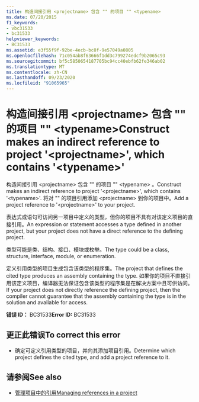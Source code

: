 ```yaml
---
title: 构造间接引用 <projectname> 包含 "" 的项目 "" <typename>
ms.date: 07/20/2015
f1_keywords:
- vbc31533
- bc31533
helpviewer_keywords:
- BC31533
ms.assetid: e3f55f9f-92be-4ecb-bc8f-9e57049a0805
ms.openlocfilehash: 71c054ab8f63666f1dd3c799274edcf9b2065c93
ms.sourcegitcommit: bf5c5850654187705bc94cc40ebfb62fe346ab02
ms.translationtype: MT
ms.contentlocale: zh-CN
ms.lasthandoff: 09/23/2020
ms.locfileid: "91065965"
---
```

# <a name="construct-makes-an-indirect-reference-to-project-projectname-which-contains-typename"></a><span data-ttu-id="37038-102">构造间接引用 \<projectname> 包含 "" 的项目 "" \<typename></span><span class="sxs-lookup"><span data-stu-id="37038-102">Construct makes an indirect reference to project '\<projectname>', which contains '\<typename>'</span></span>

<span data-ttu-id="37038-103">构造间接引用 \<projectname> 包含 "" 的项目 "" \<typename> 。</span><span class="sxs-lookup"><span data-stu-id="37038-103">Construct makes an indirect reference to project '\<projectname>', which contains '\<typename>'.</span></span> <span data-ttu-id="37038-104">将对 "" 的项目引用添加 \<projectname> 到你的项目中。</span><span class="sxs-lookup"><span data-stu-id="37038-104">Add a project reference to '\<projectname>' to your project.</span></span>  
  
 <span data-ttu-id="37038-105">表达式或语句可访问另一项目中定义的类型，但你的项目不具有对该定义项目的直接引用。</span><span class="sxs-lookup"><span data-stu-id="37038-105">An expression or statement accesses a type defined in another project, but your project does not have a direct reference to the defining project.</span></span>  
  
 <span data-ttu-id="37038-106">类型可能是类、结构、接口、模块或枚举。</span><span class="sxs-lookup"><span data-stu-id="37038-106">The type could be a class, structure, interface, module, or enumeration.</span></span>  
  
 <span data-ttu-id="37038-107">定义引用类型的项目生成包含该类型的程序集。</span><span class="sxs-lookup"><span data-stu-id="37038-107">The project that defines the cited type produces an assembly containing the type.</span></span> <span data-ttu-id="37038-108">如果你的项目不直接引用该定义项目，编译器无法保证包含该类型的程序集是在解决方案中且可供访问。</span><span class="sxs-lookup"><span data-stu-id="37038-108">If your project does not directly reference the defining project, then the compiler cannot guarantee that the assembly containing the type is in the solution and available for access.</span></span>  
  
 <span data-ttu-id="37038-109">**错误 ID：** BC31533</span><span class="sxs-lookup"><span data-stu-id="37038-109">**Error ID:** BC31533</span></span>  
  
## <a name="to-correct-this-error"></a><span data-ttu-id="37038-110">更正此错误</span><span class="sxs-lookup"><span data-stu-id="37038-110">To correct this error</span></span>  
  
- <span data-ttu-id="37038-111">确定可定义引用类型的项目，并向其添加项目引用。</span><span class="sxs-lookup"><span data-stu-id="37038-111">Determine which project defines the cited type, and add a project reference to it.</span></span>  
  
## <a name="see-also"></a><span data-ttu-id="37038-112">请参阅</span><span class="sxs-lookup"><span data-stu-id="37038-112">See also</span></span>

- [<span data-ttu-id="37038-113">管理项目中的引用</span><span class="sxs-lookup"><span data-stu-id="37038-113">Managing references in a project</span></span>](/visualstudio/ide/managing-references-in-a-project)
